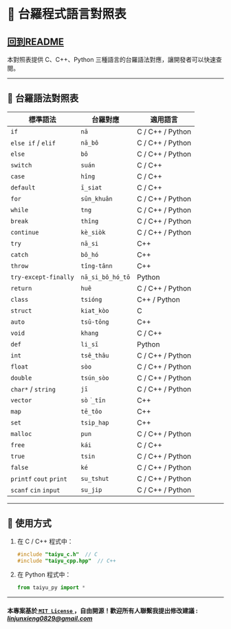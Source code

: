 # 📜 台羅程式語言對照表
## [回到README](README.md)

本對照表提供 C、C++、Python 三種語言的台羅語法對應，讓開發者可以快速查閱。

---

## 📝 **台羅語法對照表**

| **標準語法** | **台羅對應** | **適用語言** |
|-------------|-------------|--------------|
| `if`        | `nā`       | C / C++ / Python |
| `else if` / `elif` | `nā_bô`   | C / C++ / Python |
| `else`      | `bô`       | C / C++ / Python |
| `switch`    | `suán`     | C / C++ |
| `case`      | `hîng`       | C / C++ |
| `default`   | `ī_siat`     | C / C++ |
| `for`       | `sûn_khuân`       | C / C++ / Python |
| `while`     | `tng` | C / C++ / Python |
| `break`     | `thîng`| C / C++ / Python |
| `continue`  | `kè_siòk` | C / C++ / Python |
| `try`       | `nā_si` | C++ |
| `catch`  | `bô_hó` | C++ |
| `throw` | `tîng-tânn`   | C++ |
| `try-except-finally`    | `nā_si_bô_hó_tō` | Python |
| `return`    | `huê`  | C / C++ / Python |
| `class`     | `tsióng`      | C++ / Python |
| `struct`    | `kiat_kòo`      | C |
| `auto`      | `tsū-tōng`    | C++ |
| `void`      | `khang`    | C / C++ |
| `def`    | `li_sī` | Python |
| `int`       | `tsê_thâu`       | C / C++ / Python |
| `float`     | `sòo`     | C / C++ / Python |
| `double`     | `tsún_sòo`     | C / C++ / Python |
| `char*` / `string` | `jī` | C / C++ / Python |
| `vector`   | `sò͘_tīn` | C++ |
| `map`   | `tē_tôo` | C++ |
| `set`   | `tsi̍p_hap` | C++ |
| `malloc`    | `pun` | C / C++ / Python |
| `free`    | `kái` | C / C++ |
| `true`      | `tsin`     | C / C++ / Python |
| `false`     | `ké`       | C / C++ / Python |
| `printf` `cout` `print`   | `su_tshut` | C / C++ / Python |
| `scanf` `cin` `input`  | `su_jip` | C / C++ / Python |


---

## 📜 **使用方式**
1. 在 C / C++ 程式中：
   ```c
   #include "taiyu_c.h"  // C
   #include "taiyu_cpp.hpp"  // C++
   ```

2. 在 Python 程式中：
   ```python
   from taiyu_py import *
   ```

---

#### **本專案基於[ `MIT License` ](https://github.com/Alan20050829/taiyu-programming-language/blob/main/LICENSE)，自由開源！歡迎所有人聯繫我提出修改建議 : *linjunxieng0829@gmail.com***


